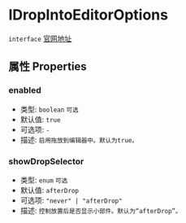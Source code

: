 # IDropIntoEditorOptions
`interface` [官网地址](https://microsoft.github.io/monaco-editor/docs.html#interfaces/editor.IDropIntoEditorOptions.html)


## 属性 Properties
### enabled
+ 类型: `boolean`  `可选`
+ 默认值: `true`
+ 可选项: `-`
+ 描述: `启用拖放到编辑器中。默认为true。`

### showDropSelector
+ 类型: `enum`  `可选`
+ 默认值: `afterDrop`
+ 可选项: `"never" | "afterDrop"`
+ 描述: `控制放置后是否显示小部件。默认为“afterDrop”。`

